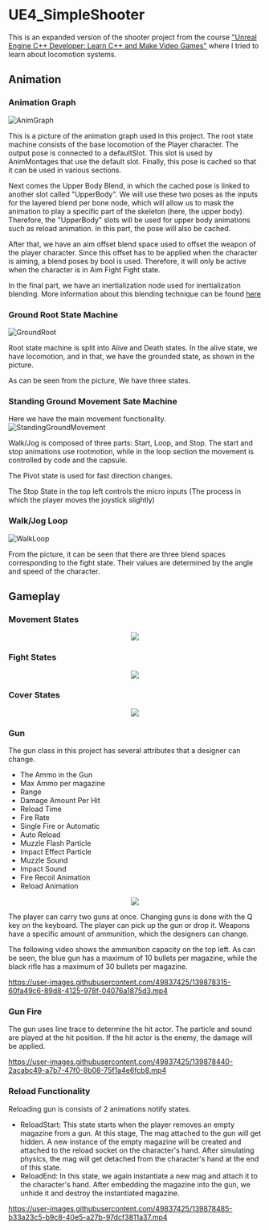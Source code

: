 # UE4_SimpleShooter

This is an expanded version of the shooter project from the course ["Unreal Engine C++ Developer: Learn C++ and Make Video Games"](https://www.udemy.com/course/unrealcourse/)
 where I tried to learn about locomotion systems.

## Animation


### Animation Graph
![AnimGraph](https://user-images.githubusercontent.com/49837425/139589945-6dafa030-9a2f-40f1-b68a-009db3c03e06.png)


This is a picture of the animation graph used in this project. The root state machine consists of the base locomotion of the Player character. The output pose is connected to a defaultSlot. This slot is used by AnimMontages that use the default slot. Finally, this pose is cached so that it can be used in various sections.

Next comes the Upper Body Blend, in which the cached pose is linked to another slot called "UpperBody". We will use these two poses as the inputs for the layered blend per bone node, which will allow us to mask the animation to play a specific part of the skeleton (here, the upper body). Therefore, the "UpperBody" slots will be used for upper body animations such as reload animation. In this part, the pose will also be cached.

After that, we have an aim offset blend space used to offset the weapon of the player character. Since this offset has to be applied when the character is aiming, a blend poses by bool is used. Therefore, it will only be active when the character is in Aim Fight Fight state.

In the final part, we have an inertialization node used for inertialization blending.
More information about this blending technique can be found [here](https://www.youtube.com/watch?v=BYyv4KTegJI)


### Ground Root State Machine
![GroundRoot](https://user-images.githubusercontent.com/49837425/139591089-69709acf-82f0-4399-8439-0b50e148caaf.png)

Root state machine is split into Alive and Death states. In the alive state, we have locomotion, and in that, we have the grounded state, as shown in the picture.

As can be seen from the picture, We have three states.

### Standing Ground Movement Sate Machine


Here we have the main movement functionality. 
![StandingGroundMovement](https://user-images.githubusercontent.com/49837425/139866637-6056bc91-8554-4c4e-b4ae-f616f87bbe98.png)

Walk/Jog is composed of three parts: Start, Loop, and Stop. The start and stop animations use rootmotion, while in the loop section the movement is controlled by code and the capsule.

The Pivot state is used for fast direction changes.

The Stop State in the top left controls the micro inputs (The process in which the player moves the joystick slightly) 

### Walk/Jog Loop
![WalkLoop](https://user-images.githubusercontent.com/49837425/139592174-959a275c-ad95-48bb-b0e2-f958d150a89b.png)


From the picture, it can be seen that there are three blend spaces corresponding to the fight state.
Their values are determined by the angle and speed of the character.



## Gameplay


### Movement States

<p align="center">
  <img src="https://user-images.githubusercontent.com/49837425/139868468-dc89203a-8e26-4ce6-9ca8-30c03283ebee.png" />
</p>


### Fight States

<p align="center">
  <img src="https://user-images.githubusercontent.com/49837425/139868482-c3606e6c-e809-463b-92db-e16574230ec7.png" />
</p>

### Cover States

<p align="center">
  <img src="https://user-images.githubusercontent.com/49837425/139868566-4a4c0a50-d227-47b2-9e19-9586e524413b.png" />
</p>



### Gun



The gun class in this project has several attributes that a designer can change. 
- The Ammo in the Gun 
- Max Ammo per magazine
- Range
- Damage Amount Per Hit
- Reload Time
- Fire Rate
- Single Fire or Automatic
- Auto Reload
- Muzzle Flash Particle
- Impact Effect Particle
- Muzzle Sound
- Impact Sound
- Fire Recoil Animation
- Reload Animation


<p align="center">
  <img src="https://user-images.githubusercontent.com/49837425/139873287-789300af-72f1-4e2e-8860-a359ea6f276e.png" />
</p>


The player can carry two guns at once. Changing guns is done with the Q key on the keyboard. The player can pick up the gun or drop it. Weapons have a specific amount of ammunition, which the designers can change.

The following video shows the ammunition capacity on the top left. As can be seen, the blue gun has a maximum of 10 bullets per magazine, while the black rifle has a maximum of 30 bullets per magazine.



https://user-images.githubusercontent.com/49837425/139878315-60fa49c6-89d8-4125-978f-04076a1875d3.mp4


### Gun Fire

The gun uses line trace to determine the hit actor. The particle and sound are played at the hit position. If the hit actor is the enemy, the damage will be applied. 


https://user-images.githubusercontent.com/49837425/139878440-2acabc49-a7b7-47f0-8b08-75f1a4e6fcb8.mp4




### Reload Functionality

Reloading gun is consists of 2 animations notify states. 

- ReloadStart: This state starts when the player removes an empty magazine from a gun. At this stage, The mag attached to the gun will get hidden. A new instance of the empty magazine will be created and attached to the reload socket on the character's hand. After simulating physics, the mag will get detached from the character's hand at the end of this state.
- ReloadEnd: In this state, we again instantiate a new mag and attach it to the character's hand. After embedding the magazine into the gun, we unhide it and destroy the instantiated magazine.

https://user-images.githubusercontent.com/49837425/139878485-b33a23c5-b9c8-40e5-a27b-97dcf3811a37.mp4




